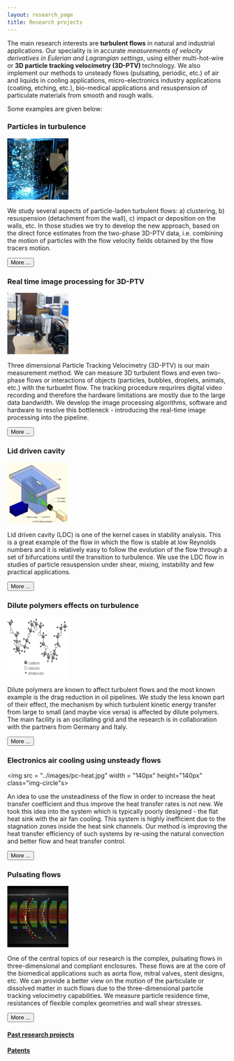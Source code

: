 ```yaml
---
layout: research_page
title: Research projects
---
```


The main research interests are <strong>turbulent flows</strong> in natural and industrial applications. Our speciality is in accurate <em>measurements of velocity derivatives in Eulerian and Lagrangian settings</em>, using either multi-hot-wire or <strong>3D particle tracking velocimetry (3D-PTV) </strong> technology. We also implement our methods to unsteady flows (pulsating, periodic, etc.) of air and liquids in cooling applications, micro-electronics industry applications (coating, etching, etc.), bio-medical applications and resuspension of particulate materials from smooth and rough walls. 

Some examples are given below: 



### Particles in turbulence

<img src = "../images/twophase.jpg" width = "140px" height="140px" class="img-circle"> 


<p>
	We study several aspects of particle-laden turbulent flows: a) clustering, b) resuspension (detachment from the wall), c) impact or deposition on the walls, etc. In those studies we try to develop the new approach, based on the direct force estimates from the two-phase 3D-PTV data, i.e. combining the motion of particles with the flow velocity fields obtained by the flow tracers motion. 

</p> <a href="two_phase.html"> <button type="button" class="btn btn-info btn-sm">More ...</button></a>


### Real time image processing for 3D-PTV


<img src = "../images/Image005.jpg" width = "140px" height="140px" class="img-circle"> 


<p>
	Three dimensional Particle Tracking Velocimetry (3D-PTV) is our main measurement method. We can measure 3D turbulent flows and even two-phase flows or interactions of objects (particles, bubbles, droplets, animals, etc.) with the turbuelnt flow. The tracking procedure requrires digital video recording and therefore the hardware limitations are mostly due to the large data bandwidth. We develop the image processing algorithms, software and hardware to resolve this bottleneck - introducing the real-time image processing into the pipeline. 

</p> <a href="realtime.html"> <button type="button" class="btn btn-info btn-sm">More ...</button></a>



### Lid driven cavity


<img src = "../images/assembly_belt_large_aquarium.jpg" width = "140px" height="140px" class="img-circle"> 


<p>
	Lid driven cavity (LDC) is one of the kernel cases in stability analysis. This is a great example of the flow in which the flow is stable at low Reynolds numbers and it is relatively easy to follow the evolution of the flow through a set of bifurcations until the transition to turbulence. We use the LDC flow in studies of particle resuspension under shear, mixing, instability and few practical applications. 

</p> <a href="cavity.html"> <button type="button" class="btn btn-info btn-sm">More ...</button></a>



### Dilute polymers effects on turbulence

<img src = "../images/polymers.jpg" width = "140px" height="140px" class="img-circle">

<p>
	Dilute polymers are known to affect turbulent flows and the most known example is the drag reduction in oil pipelines. We study the less known part of their effect, the mechanism by which turbulent kinetic energy transfer from large to small (and maybe vice versa) is affected by dilute polymers. The main facility is an oscillating grid and the research is in collaboration with the partners from Germany and Italy. 

</p> <a href="polymers.html"> <button type="button" class="btn btn-info btn-sm">More ...</button></a>


### Electronics air cooling using unsteady flows

<img src = "../images/pc-heat.jpg" width = "140px" height="140px" class="img-circle"s> 


An idea to use the unsteadiness of the flow in order to increase the heat transfer coefficient and thus improve the heat transfer rates is not new. We took this idea into the system which is typically poorly designed - the flat heat sink with the air fan cooling. This system is highly inefficient due to the stagnation zones inside the heat sink channels. Our method is improving the heat transfer efficiency of such systems by re-using the natural convection and better flow and heat transfer control. 

</p> <a href="cooling.html"> <button type="button" class="btn btn-info btn-sm">More ...</button></a>

### Pulsating flows


<img src = "../images/profiles_700_quiver.jpg" width = "140px" height="140px" class="img-circle">

One of the central topics of our research is the complex, pulsating flows in three-dimensional and compliant enclosures. These flows are at the core of the biomedical applications such as aorta flow, mitral valves, stent designs, etc. We can provide a better view on the motion of the particulate or dissolved matter in such flows due to the three-dimensional partcile tracking velocimetry capabilities. We measure particle residence time, resistances of flexible complex geometries and wall shear stresses. 


</p> <a href="pulsating.html"> <button type="button" class="btn btn-info btn-sm">More ...</button></a>


#### [Past research projects](past_research.html)

#### [Patents](patents.html)



